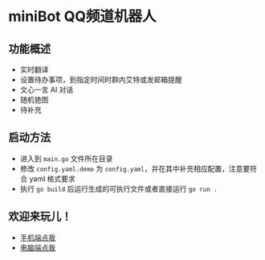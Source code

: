 # miniBot QQ频道机器人

## 功能概述
- 实时翻译
- 设置待办事项，到指定时间时群内艾特或发邮箱提醒
- 文心一言 AI 对话
- 随机铯图
- 待补充


## 启动方法
- 进入到 `main.go` 文件所在目录
- 修改 `config.yaml.demo` 为 `config.yaml`，并在其中补充相应配置，注意要符合 yaml 格式要求
- 执行 `go build` 后运行生成的可执行文件或者直接运行 `go run .`

## 欢迎来玩儿！
- [手机端点我](https://qun.qq.com/qqweb/qunpro/share?_wv=3&_wwv=128&appChannel=share&inviteCode=21qaiAUnLak&businessType=7&jumpInfo=CiC5ZifNvHFwLxFz2NX%2F08d%2BHjPJenyHyc1ez53BfsaXfBIDdnAx&from=246610&biz=ka#/pc)
- [电脑端点我](https://qun.qq.com/qqweb/qunpro/share?_wv=3&_wwv=128&appChannel=share&inviteCode=21bwLpSMXBh&jumpsource=shorturl#/pc)